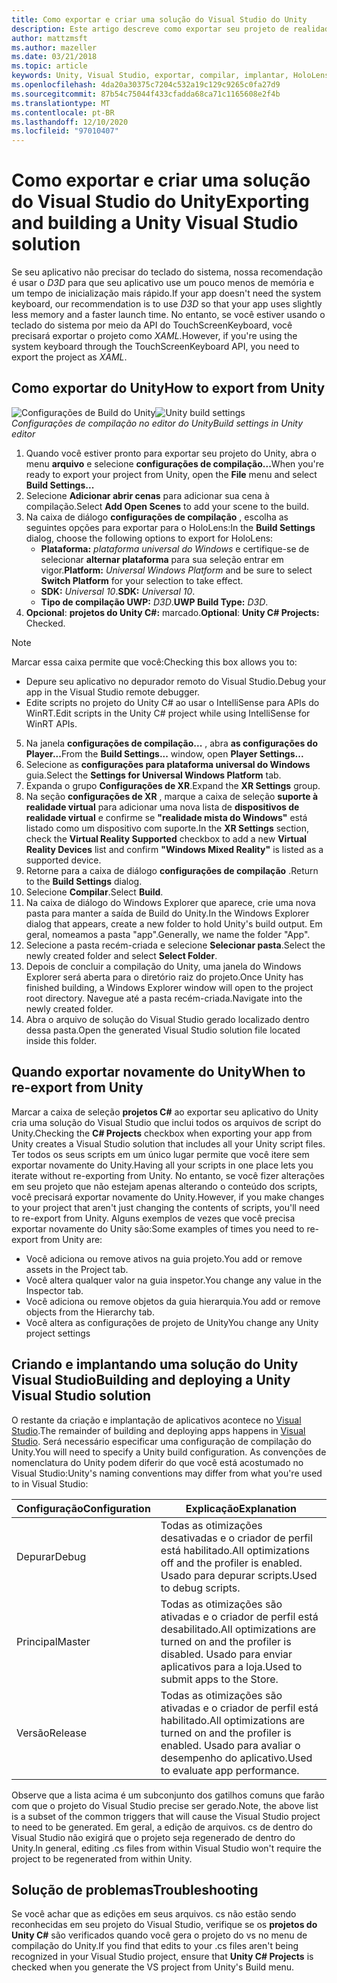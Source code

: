 ```yaml
---
title: Como exportar e criar uma solução do Visual Studio do Unity
description: Este artigo descreve como exportar seu projeto de realidade misturada do Unity para que você possa compilar e implantar no Visual Studio.
author: mattzmsft
ms.author: mazeller
ms.date: 03/21/2018
ms.topic: article
keywords: Unity, Visual Studio, exportar, compilar, implantar, HoloLens, headset de realidade misturada, headset de realidade mista do Windows, headset da realidade virtual, UWP, implantação
ms.openlocfilehash: 4da20a30375c7204c532a19c129c9265c0fa27d9
ms.sourcegitcommit: 87b54c75044f433cfadda68ca71c1165608e2f4b
ms.translationtype: MT
ms.contentlocale: pt-BR
ms.lasthandoff: 12/10/2020
ms.locfileid: "97010407"
---
```

# <a name="exporting-and-building-a-unity-visual-studio-solution"></a><span data-ttu-id="46490-104">Como exportar e criar uma solução do Visual Studio do Unity</span><span class="sxs-lookup"><span data-stu-id="46490-104">Exporting and building a Unity Visual Studio solution</span></span>

<span data-ttu-id="46490-105">Se seu aplicativo não precisar do teclado do sistema, nossa recomendação é usar o *D3D* para que seu aplicativo use um pouco menos de memória e um tempo de inicialização mais rápido.</span><span class="sxs-lookup"><span data-stu-id="46490-105">If your app doesn't need the system keyboard, our recommendation is to use *D3D* so that your app uses slightly less memory and a faster launch time.</span></span> <span data-ttu-id="46490-106">No entanto, se você estiver usando o teclado do sistema por meio da API do TouchScreenKeyboard, você precisará exportar o projeto como *XAML*.</span><span class="sxs-lookup"><span data-stu-id="46490-106">However, if you're using the system keyboard through the TouchScreenKeyboard API, you need to export the project as *XAML*.</span></span>

## <a name="how-to-export-from-unity"></a><span data-ttu-id="46490-107">Como exportar do Unity</span><span class="sxs-lookup"><span data-stu-id="46490-107">How to export from Unity</span></span>

<span data-ttu-id="46490-108">![Configurações de Build do Unity](images/unitybuildsettings-300px.png)</span><span class="sxs-lookup"><span data-stu-id="46490-108">![Unity build settings](images/unitybuildsettings-300px.png)</span></span><br>
<span data-ttu-id="46490-109">*Configurações de compilação no editor do Unity*</span><span class="sxs-lookup"><span data-stu-id="46490-109">*Build settings in Unity editor*</span></span>

1. <span data-ttu-id="46490-110">Quando você estiver pronto para exportar seu projeto do Unity, abra o menu **arquivo** e selecione **configurações de compilação...**</span><span class="sxs-lookup"><span data-stu-id="46490-110">When you're ready to export your project from Unity, open the **File** menu and select **Build Settings...**</span></span>
2. <span data-ttu-id="46490-111">Selecione **Adicionar abrir cenas** para adicionar sua cena à compilação.</span><span class="sxs-lookup"><span data-stu-id="46490-111">Select **Add Open Scenes** to add your scene to the build.</span></span>
3. <span data-ttu-id="46490-112">Na caixa de diálogo **configurações de compilação** , escolha as seguintes opções para exportar para o HoloLens:</span><span class="sxs-lookup"><span data-stu-id="46490-112">In the **Build Settings** dialog, choose the following options to export for HoloLens:</span></span>
   * <span data-ttu-id="46490-113">**Plataforma:** *plataforma universal do Windows* e certifique-se de selecionar **alternar plataforma** para sua seleção entrar em vigor.</span><span class="sxs-lookup"><span data-stu-id="46490-113">**Platform:** *Universal Windows Platform* and be sure to select **Switch Platform** for your selection to take effect.</span></span>
   * <span data-ttu-id="46490-114">**SDK:** *Universal 10*.</span><span class="sxs-lookup"><span data-stu-id="46490-114">**SDK:** *Universal 10*.</span></span>
   * <span data-ttu-id="46490-115">**Tipo de compilação UWP:** *D3D*.</span><span class="sxs-lookup"><span data-stu-id="46490-115">**UWP Build Type:** *D3D*.</span></span>
4. <span data-ttu-id="46490-116">**Opcional**: **projetos do Unity C#:** marcado.</span><span class="sxs-lookup"><span data-stu-id="46490-116">**Optional**: **Unity C# Projects:** Checked.</span></span>

>[!NOTE]
><span data-ttu-id="46490-117">Marcar essa caixa permite que você:</span><span class="sxs-lookup"><span data-stu-id="46490-117">Checking this box allows you to:</span></span>
>* <span data-ttu-id="46490-118">Depure seu aplicativo no depurador remoto do Visual Studio.</span><span class="sxs-lookup"><span data-stu-id="46490-118">Debug your app in the Visual Studio remote debugger.</span></span>
>* <span data-ttu-id="46490-119">Edite scripts no projeto do Unity C# ao usar o IntelliSense para APIs do WinRT.</span><span class="sxs-lookup"><span data-stu-id="46490-119">Edit scripts in the Unity C# project while using IntelliSense for WinRT APIs.</span></span>

5. <span data-ttu-id="46490-120">Na janela **configurações de compilação...** , abra **as configurações do Player...**</span><span class="sxs-lookup"><span data-stu-id="46490-120">From the **Build Settings...** window, open **Player Settings...**</span></span>
6. <span data-ttu-id="46490-121">Selecione as **configurações para plataforma universal do Windows** guia.</span><span class="sxs-lookup"><span data-stu-id="46490-121">Select the **Settings for Universal Windows Platform** tab.</span></span>
7. <span data-ttu-id="46490-122">Expanda o grupo **Configurações de XR**.</span><span class="sxs-lookup"><span data-stu-id="46490-122">Expand the **XR Settings** group.</span></span>
8. <span data-ttu-id="46490-123">Na seção **configurações de XR** , marque a caixa de seleção **suporte à realidade virtual** para adicionar uma nova lista de **dispositivos de realidade virtual** e confirme se **"realidade mista do Windows"** está listado como um dispositivo com suporte.</span><span class="sxs-lookup"><span data-stu-id="46490-123">In the **XR Settings** section, check the **Virtual Reality Supported** checkbox to add a new **Virtual Reality Devices** list and confirm **"Windows Mixed Reality"** is listed as a supported device.</span></span>
9. <span data-ttu-id="46490-124">Retorne para a caixa de diálogo **configurações de compilação** .</span><span class="sxs-lookup"><span data-stu-id="46490-124">Return to the **Build Settings** dialog.</span></span>
10. <span data-ttu-id="46490-125">Selecione **Compilar**.</span><span class="sxs-lookup"><span data-stu-id="46490-125">Select **Build**.</span></span>
11. <span data-ttu-id="46490-126">Na caixa de diálogo do Windows Explorer que aparece, crie uma nova pasta para manter a saída de Build do Unity.</span><span class="sxs-lookup"><span data-stu-id="46490-126">In the Windows Explorer dialog that appears, create a new folder to hold Unity's build output.</span></span> <span data-ttu-id="46490-127">Em geral, nomeamos a pasta "app".</span><span class="sxs-lookup"><span data-stu-id="46490-127">Generally, we name the folder "App".</span></span>
12. <span data-ttu-id="46490-128">Selecione a pasta recém-criada e selecione **Selecionar pasta**.</span><span class="sxs-lookup"><span data-stu-id="46490-128">Select the newly created folder and select **Select Folder**.</span></span>
13. <span data-ttu-id="46490-129">Depois de concluir a compilação do Unity, uma janela do Windows Explorer será aberta para o diretório raiz do projeto.</span><span class="sxs-lookup"><span data-stu-id="46490-129">Once Unity has finished building, a Windows Explorer window will open to the project root directory.</span></span> <span data-ttu-id="46490-130">Navegue até a pasta recém-criada.</span><span class="sxs-lookup"><span data-stu-id="46490-130">Navigate into the newly created folder.</span></span>
14. <span data-ttu-id="46490-131">Abra o arquivo de solução do Visual Studio gerado localizado dentro dessa pasta.</span><span class="sxs-lookup"><span data-stu-id="46490-131">Open the generated Visual Studio solution file located inside this folder.</span></span>

## <a name="when-to-re-export-from-unity"></a><span data-ttu-id="46490-132">Quando exportar novamente do Unity</span><span class="sxs-lookup"><span data-stu-id="46490-132">When to re-export from Unity</span></span>

<span data-ttu-id="46490-133">Marcar a caixa de seleção **projetos C#** ao exportar seu aplicativo do Unity cria uma solução do Visual Studio que inclui todos os arquivos de script do Unity.</span><span class="sxs-lookup"><span data-stu-id="46490-133">Checking the **C# Projects** checkbox when exporting your app from Unity creates a Visual Studio solution that includes all your Unity script files.</span></span> <span data-ttu-id="46490-134">Ter todos os seus scripts em um único lugar permite que você itere sem exportar novamente do Unity.</span><span class="sxs-lookup"><span data-stu-id="46490-134">Having all your scripts in one place lets you iterate without re-exporting from Unity.</span></span> <span data-ttu-id="46490-135">No entanto, se você fizer alterações em seu projeto que não estejam apenas alterando o conteúdo dos scripts, você precisará exportar novamente do Unity.</span><span class="sxs-lookup"><span data-stu-id="46490-135">However, if you make changes to your project that aren't just changing the contents of scripts, you'll need to re-export from Unity.</span></span> <span data-ttu-id="46490-136">Alguns exemplos de vezes que você precisa exportar novamente do Unity são:</span><span class="sxs-lookup"><span data-stu-id="46490-136">Some examples of times you need to re-export from Unity are:</span></span>
* <span data-ttu-id="46490-137">Você adiciona ou remove ativos na guia projeto.</span><span class="sxs-lookup"><span data-stu-id="46490-137">You add or remove assets in the Project tab.</span></span>
* <span data-ttu-id="46490-138">Você altera qualquer valor na guia inspetor.</span><span class="sxs-lookup"><span data-stu-id="46490-138">You change any value in the Inspector tab.</span></span>
* <span data-ttu-id="46490-139">Você adiciona ou remove objetos da guia hierarquia.</span><span class="sxs-lookup"><span data-stu-id="46490-139">You add or remove objects from the Hierarchy tab.</span></span>
* <span data-ttu-id="46490-140">Você altera as configurações de projeto de Unity</span><span class="sxs-lookup"><span data-stu-id="46490-140">You change any Unity project settings</span></span>

## <a name="building-and-deploying-a-unity-visual-studio-solution"></a><span data-ttu-id="46490-141">Criando e implantando uma solução do Unity Visual Studio</span><span class="sxs-lookup"><span data-stu-id="46490-141">Building and deploying a Unity Visual Studio solution</span></span>

<span data-ttu-id="46490-142">O restante da criação e implantação de aplicativos acontece no [Visual Studio](../platform-capabilities-and-apis/using-visual-studio.md).</span><span class="sxs-lookup"><span data-stu-id="46490-142">The remainder of building and deploying apps happens in [Visual Studio](../platform-capabilities-and-apis/using-visual-studio.md).</span></span> <span data-ttu-id="46490-143">Será necessário especificar uma configuração de compilação do Unity.</span><span class="sxs-lookup"><span data-stu-id="46490-143">You will need to specify a Unity build configuration.</span></span> <span data-ttu-id="46490-144">As convenções de nomenclatura do Unity podem diferir do que você está acostumado no Visual Studio:</span><span class="sxs-lookup"><span data-stu-id="46490-144">Unity's naming conventions may differ from what you're used to in Visual Studio:</span></span>

|  <span data-ttu-id="46490-145">Configuração</span><span class="sxs-lookup"><span data-stu-id="46490-145">Configuration</span></span>  |  <span data-ttu-id="46490-146">Explicação</span><span class="sxs-lookup"><span data-stu-id="46490-146">Explanation</span></span> | 
|----------|----------|
|  <span data-ttu-id="46490-147">Depurar</span><span class="sxs-lookup"><span data-stu-id="46490-147">Debug</span></span>  |  <span data-ttu-id="46490-148">Todas as otimizações desativadas e o criador de perfil está habilitado.</span><span class="sxs-lookup"><span data-stu-id="46490-148">All optimizations off and the profiler is enabled.</span></span> <span data-ttu-id="46490-149">Usado para depurar scripts.</span><span class="sxs-lookup"><span data-stu-id="46490-149">Used to debug scripts.</span></span> | 
|  <span data-ttu-id="46490-150">Principal</span><span class="sxs-lookup"><span data-stu-id="46490-150">Master</span></span>  |  <span data-ttu-id="46490-151">Todas as otimizações são ativadas e o criador de perfil está desabilitado.</span><span class="sxs-lookup"><span data-stu-id="46490-151">All optimizations are turned on and the profiler is disabled.</span></span> <span data-ttu-id="46490-152">Usado para enviar aplicativos para a loja.</span><span class="sxs-lookup"><span data-stu-id="46490-152">Used to submit apps to the Store.</span></span> | 
|  <span data-ttu-id="46490-153">Versão</span><span class="sxs-lookup"><span data-stu-id="46490-153">Release</span></span>  |  <span data-ttu-id="46490-154">Todas as otimizações são ativadas e o criador de perfil está habilitado.</span><span class="sxs-lookup"><span data-stu-id="46490-154">All optimizations are turned on and the profiler is enabled.</span></span> <span data-ttu-id="46490-155">Usado para avaliar o desempenho do aplicativo.</span><span class="sxs-lookup"><span data-stu-id="46490-155">Used to evaluate app performance.</span></span> | 

<span data-ttu-id="46490-156">Observe que a lista acima é um subconjunto dos gatilhos comuns que farão com que o projeto do Visual Studio precise ser gerado.</span><span class="sxs-lookup"><span data-stu-id="46490-156">Note, the above list is a subset of the common triggers that will cause the Visual Studio project to need to be generated.</span></span> <span data-ttu-id="46490-157">Em geral, a edição de arquivos. cs de dentro do Visual Studio não exigirá que o projeto seja regenerado de dentro do Unity.</span><span class="sxs-lookup"><span data-stu-id="46490-157">In general, editing .cs files from within Visual Studio won't require the project to be regenerated from within Unity.</span></span>

## <a name="troubleshooting"></a><span data-ttu-id="46490-158">Solução de problemas</span><span class="sxs-lookup"><span data-stu-id="46490-158">Troubleshooting</span></span>

<span data-ttu-id="46490-159">Se você achar que as edições em seus arquivos. cs não estão sendo reconhecidas em seu projeto do Visual Studio, verifique se os **projetos do Unity C#** são verificados quando você gera o projeto do vs no menu de compilação do Unity.</span><span class="sxs-lookup"><span data-stu-id="46490-159">If you find that edits to your .cs files aren't being recognized in your Visual Studio project, ensure that **Unity C# Projects** is checked when you generate the VS project from Unity's Build menu.</span></span>
